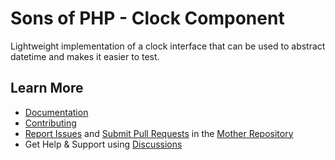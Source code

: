 Sons of PHP - Clock Component
=============================

Lightweight implementation of a clock interface that can be used to abstract
datetime and makes it easier to test.

## Learn More

* [Documentation][docs]
* [Contributing][contributing]
* [Report Issues][issues] and [Submit Pull Requests][pull-requests] in the
  [Mother Repository][mother-repo]
* Get Help & Support using [Discussions][discussions]

[discussions]: https://github.com/orgs/SonsOfPHP/discussions
[mother-repo]: https://github.com/SonsOfPHP/sonsofphp
[docs]: https://docs.sonsofphp.com/components/clock/
[contributing]: https://docs.sonsofphp.com/contributing/
[issues]: https://github.com/SonsOfPHP/sonsofphp/issues?q=is%3Aopen+is%3Aissue+label%3AClock
[pull-requests]: https://github.com/SonsOfPHP/sonsofphp/pulls?q=is%3Aopen+is%3Apr+label%3AClock
